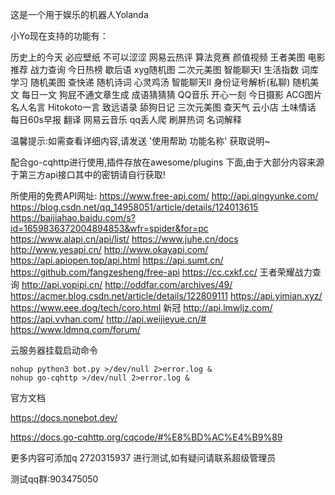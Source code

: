 这是一个用于娱乐的机器人Yolanda

小Yo现在支持的功能有：

历史上的今天
必应壁纸
不可以涩涩
网易云热评
算法竞赛
颜值视频
王者美图
电影推荐
战力查询
今日热榜
歇后语
xyg随机图
二次元美图
智能聊天Ⅰ
生活指数
词库学习
随机美图
查快递
随机诗词
心灵鸡汤
智能聊天Ⅱ
身份证号解析(私聊)
随机美文
每日一文
狗屁不通文章生成
成语猜猜猜
QQ音乐
开心一刻
今日摄影
ACG图片
名人名言
Hitokoto一言
致远语录
舔狗日记
三次元美图
查天气
云小店
土味情话
每日60s早报
翻译
网易云音乐
qq丢人爬
刷屏热词
名词解释

温馨提示:如需查看详细内容,请发送 '使用帮助 功能名称' 获取说明~ 

配合go-cqhttp进行使用,插件存放在awesome/plugins 下面,由于大部分内容来源于第三方api接口其中的密钥请自行获取!

所使用的免费API网址:
https://www.free-api.com/
http://api.qingyunke.com/
https://blog.csdn.net/qq_14958051/article/details/124013615
https://baijiahao.baidu.com/s?id=1659836372004894853&wfr=spider&for=pc
https://www.alapi.cn/api/list/
https://www.juhe.cn/docs
http://www.yesapi.cn/
http://www.okayapi.com/
https://api.apiopen.top/api.html
https://api.sumt.cn/
https://github.com/fangzesheng/free-api
https://cc.cxkf.cc/    王者荣耀战力查询
http://api.vopipi.cn/
http://oddfar.com/archives/49/
https://acmer.blog.csdn.net/article/details/122809111
https://api.yimian.xyz/   https://www.eee.dog/tech/coro.html 新冠
http://api.lmwljz.com/
https://api.vvhan.com/
http://api.weijieyue.cn/#
https://www.ldmnq.com/forum/

云服务器挂载启动命令

```
nohup python3 bot.py >/dev/null 2>error.log &
nohup go-cqhttp >/dev/null 2>error.log &
```

官方文档

https://docs.nonebot.dev/ 

https://docs.go-cqhttp.org/cqcode/#%E8%BD%AC%E4%B9%89

更多内容可添加q 2720315937 进行测试,如有疑问请联系超级管理员

测试qq群:903475050
